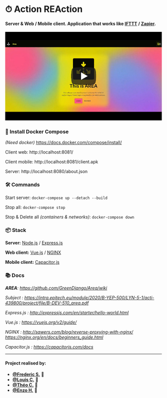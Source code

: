 # ⏱ Action REAction

#### Server & Web / Mobile client. Application that works like [IFTTT](https://ifttt.com/) / [Zapier](https://www.netvibes.com).

[![Area - Trailer](preview.jpg)](https://www.youtube.com/watch?v=WFw_Whjj51k "Click to Watch!")

### 💾 Install Docker Compose

*(Need docker)*
https://docs.docker.com/compose/install/

Client web: http://localhost:8081/

Client mobile: http://localhost:8081/client.apk

Server: http://localhost:8080/about.json

### 🛠 Commands

Start server: `docker-compose up --detach --build`

Stop all: `docker-compose stop`

Stop & Delete all *(containers & networks)*: `docker-compose down`

### 📦 Stack

**Server:** [Node.js](https://nodejs.org) / [Express.js](https://expressjs.com)

**Web client:** [Vue.js](https://vuejs.org/) / [NGINX](https://www.nginx.com)

**Mobile client:** [Capacitor.js](https://capacitorjs.com/)

### 📚 Docs

***AREA**: https://github.com/GreenDjango/Area/wiki*

*Subject : https://intra.epitech.eu/module/2020/B-YEP-500/LYN-5-1/acti-439800/project/file/B-DEV-510_area.pdf*

*Express.js : http://expressjs.com/en/starter/hello-world.html*

*Vue.js : https://vuejs.org/v2/guide/*

*NGINX : http://sawers.com/blog/reverse-proxying-with-nginx/ https://nginx.org/en/docs/beginners_guide.html*

*Capacitor.js : https://capacitorjs.com/docs*

---

#### Project realised by:
- **[@Frederic S.](https://github.com/red-gecko27)** 🦎
- **[@Louis C.](https://github.com/Kdaudau)** 🦦
- **[@Théo C.](https://github.com/GreenDjango)** 🐙
- **[@Enzo H.](https://github.com/EnzoHanniet)** 🦔
